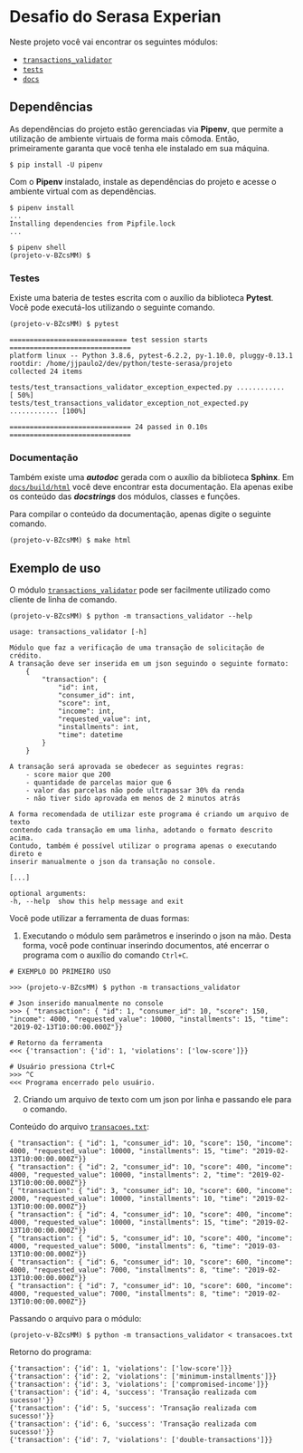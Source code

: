 # Desafio do Serasa Experian

Neste projeto você vai encontrar os seguintes módulos:

- [`transactions_validator`](./transactions_validator)
- [`tests`](./tests)
- [`docs`](./docs)

## Dependências

As dependências do projeto estão gerenciadas via **Pipenv**, que permite a utilização de ambiente virtuais de forma mais cômoda. Então, primeiramente garanta que você tenha ele instalado em sua máquina.

```shell
$ pip install -U pipenv
```

Com o **Pipenv** instalado, instale as dependências do projeto e acesse o ambiente virtual com as dependências.

```shell
$ pipenv install
...
Installing dependencies from Pipfile.lock
...

$ pipenv shell
(projeto-v-BZcsMM) $
```

### Testes

Existe uma bateria de testes escrita com o auxílio da biblioteca **Pytest**. Você pode executá-los utilizando o seguinte comando.

```shell
(projeto-v-BZcsMM) $ pytest
```
    ============================= test session starts ==============================
    platform linux -- Python 3.8.6, pytest-6.2.2, py-1.10.0, pluggy-0.13.1
    rootdir: /home/jjpaulo2/dev/python/teste-serasa/projeto
    collected 24 items                                                             

    tests/test_transactions_validator_exception_expected.py ............     [ 50%]
    tests/test_transactions_validator_exception_not_expected.py ............ [100%]

    ============================== 24 passed in 0.10s ==============================

### Documentação

Também existe uma ***autodoc*** gerada com o auxílio da biblioteca **Sphinx**. Em [`docs/build/html`](./docs/html) você deve encontrar esta documentação. Ela apenas exibe os conteúdo das ***docstrings*** dos módulos, classes e funções.

Para compilar o conteúdo da documentação, apenas digite o seguinte comando.

```shell
(projeto-v-BZcsMM) $ make html
```

## Exemplo de uso

O módulo [`transactions_validator`](./transactions_validator) pode ser facilmente utilizado como cliente de linha de comando.

```shell
(projeto-v-BZcsMM) $ python -m transactions_validator --help
```

    usage: transactions_validator [-h]

    Módulo que faz a verificação de uma transação de solicitação de crédito. 
    A transação deve ser inserida em um json seguindo o seguinte formato:
        { 
            "transaction": {
                "id": int, 
                "consumer_id": int, 
                "score": int, 
                "income": int, 
                "requested_value": int, 
                "installments": int, 
                "time": datetime
            }
        }

    A transação será aprovada se obedecer as seguintes regras:
        - score maior que 200
        - quantidade de parcelas maior que 6
        - valor das parcelas não pode ultrapassar 30% da renda
        - não tiver sido aprovada em menos de 2 minutos atrás

    A forma recomendada de utilizar este programa é criando um arquivo de texto
    contendo cada transação em uma linha, adotando o formato descrito acima.
    Contudo, também é possível utilizar o programa apenas o executando direto e
    inserir manualmente o json da transação no console.

    [...]

    optional arguments:
    -h, --help  show this help message and exit

Você pode utilizar a ferramenta de duas formas: 

1) Executando o módulo sem parâmetros e inserindo o json na mão. Desta forma, você pode continuar inserindo documentos, até encerrar o programa com o auxílio do comando `Ctrl+C`.

```shell
# EXEMPLO DO PRIMEIRO USO

>>> (projeto-v-BZcsMM) $ python -m transactions_validator

# Json inserido manualmente no console
>>> { "transaction": { "id": 1, "consumer_id": 10, "score": 150, "income": 4000, "requested_value": 10000, "installments": 15, "time": "2019-02-13T10:00:00.000Z"}} 

# Retorno da ferramenta
<<< {'transaction': {'id': 1, 'violations': ['low-score']}} 

# Usuário pressiona Ctrl+C
>>> ^C
<<< Programa encerrado pelo usuário.
```

2) Criando um arquivo de texto com um json por linha e passando ele para o comando. 
   
Conteúdo do arquivo [`transacoes.txt`](./transacoes.txt):
```
{ "transaction": { "id": 1, "consumer_id": 10, "score": 150, "income": 4000, "requested_value": 10000, "installments": 15, "time": "2019-02-13T10:00:00.000Z"}}
{ "transaction": { "id": 2, "consumer_id": 10, "score": 400, "income": 4000, "requested_value": 10000, "installments": 2, "time": "2019-02-13T10:00:00.000Z"}}
{ "transaction": { "id": 3, "consumer_id": 10, "score": 600, "income": 2000, "requested_value": 10000, "installments": 10, "time": "2019-02-13T10:00:00.000Z"}}
{ "transaction": { "id": 4, "consumer_id": 10, "score": 400, "income": 4000, "requested_value": 10000, "installments": 15, "time": "2019-02-13T10:00:00.000Z"}}
{ "transaction": { "id": 5, "consumer_id": 10, "score": 400, "income": 4000, "requested_value": 5000, "installments": 6, "time": "2019-03-13T10:00:00.000Z"}}
{ "transaction": { "id": 6, "consumer_id": 10, "score": 600, "income": 4000, "requested_value": 7000, "installments": 8, "time": "2019-02-13T10:00:00.000Z"}}
{ "transaction": { "id": 7, "consumer_id": 10, "score": 600, "income": 4000, "requested_value": 7000, "installments": 8, "time": "2019-02-13T10:00:00.000Z"}}
```

Passando o arquivo para o módulo:

```shell
(projeto-v-BZcsMM) $ python -m transactions_validator < transacoes.txt
```

Retorno do programa:

```
{'transaction': {'id': 1, 'violations': ['low-score']}}
{'transaction': {'id': 2, 'violations': ['minimum-installments']}}
{'transaction': {'id': 3, 'violations': ['compromised-income']}}
{'transaction': {'id': 4, 'success': 'Transação realizada com sucesso!'}}
{'transaction': {'id': 5, 'success': 'Transação realizada com sucesso!'}}
{'transaction': {'id': 6, 'success': 'Transação realizada com sucesso!'}}
{'transaction': {'id': 7, 'violations': ['double-transactions']}}
```